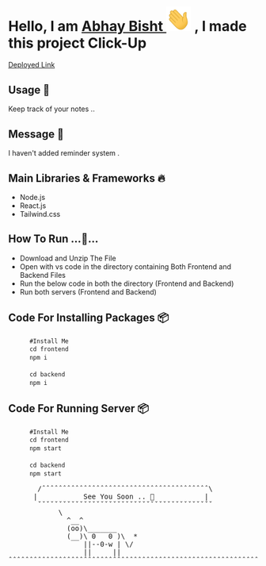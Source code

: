 # Hello, I am <a href="https://www.linkedin.com/in/abhay-bisht-042662177/">Abhay Bisht </a><img src="https://raw.githubusercontent.com/ABSphreak/ABSphreak/master/gifs/Hi.gif" width="50px"> , I made this project Click-Up

<a href="https://znoy-notes.netlify.app/">Deployed Link</a>

## Usage 🏢
Keep track of your notes .. 

## Message 📃
I haven't added reminder system .

## Main Libraries & Frameworks 🔥
- Node.js
- React.js
- Tailwind.css 

## How To Run ...🏃...
- Download and Unzip The File
- Open with vs code in the directory containing Both Frontend and Backend Files
- Run the below code in both the directory (Frontend and Backend)
- Run both servers (Frontend and Backend) 


## Code For Installing Packages 📦
```js
      #Install Me
      cd frontend 
      npm i 
      
      cd backend
      npm i       
```
## Code For Running Server 📦
```js
      #Install Me
      cd frontend 
      npm start 
      
      cd backend
      npm start      
```
<pre>
       /ˆˆˆˆˆˆˆˆˆˆˆˆˆˆˆˆˆˆˆˆˆˆˆˆˆˆˆˆˆˆˆˆˆˆˆˆˆˆˆˆ\
      |           See You Soon .. 🤝            |
       ˇˇˇˇˇˇˇˇˇˇˇˇˇˇˇˇˇˇˇˇˇˇˇˇˇˇˇˇˇˇˇˇˇˇˇˇˇˇˇˇˇˇ
            \
              ^__^
              (oo)\_______
              (__)\ 0   0 )\  *
                  ||--0-w | \/                                                                       
                  ||     ||                                                                    Abhay Bisht ^.^
ˆˆˆˆˆˆˆˆˆˆˆˆˆˆˆˆˆˆˆˆˆˆˆˆˆˆˆˆˆˆˆˆˆˆˆˆˆˆˆˆˆˆˆˆˆˆˆˆˆˆˆˆˆˆˆˆˆˆˆˆˆˆˆˆˆˆˆˆˆˆˆˆˆˆˆˆˆˆˆˆˆˆˆˆˆˆˆˆˆˆˆˆˆˆˆˆˆˆˆˆˆˆˆˆˆˆˆˆˆˆ
</pre>
